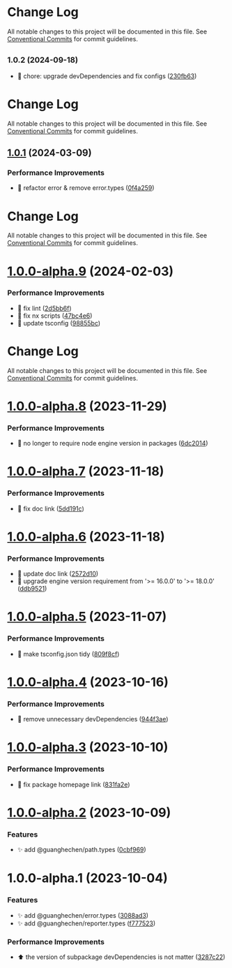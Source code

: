 # Change Log

All notable changes to this project will be documented in this file. See
[Conventional Commits](https://conventionalcommits.org) for commit guidelines.

## <small>1.0.2 (2024-09-18)</small>

- :wrench: chore: upgrade devDependencies and fix configs
  ([230fb63](https://github.com/guanghechen/sora/commit/230fb63))

# Change Log

All notable changes to this project will be documented in this file. See
[Conventional Commits](https://conventionalcommits.org) for commit guidelines.

## [1.0.1](https://github.com/guanghechen/sora/compare/@guanghechen/error.types@1.0.0-alpha.9...@guanghechen/error.types@1.0.1) (2024-03-09)

### Performance Improvements

- :art: refactor error & remove error.types
  ([0f4a259](https://github.com/guanghechen/sora/commit/0f4a25951e173979d6af448c72a50b05d56d50f1))

# Change Log

All notable changes to this project will be documented in this file. See
[Conventional Commits](https://conventionalcommits.org) for commit guidelines.

# [1.0.0-alpha.9](https://github.com/guanghechen/sora/compare/@guanghechen/error.types@1.0.0-alpha.8...@guanghechen/error.types@1.0.0-alpha.9) (2024-02-03)

### Performance Improvements

- 💄 fix lint
  ([2d5bb6f](https://github.com/guanghechen/sora/commit/2d5bb6f03d0312a42c1117d95181df8b69de827a))
- 🔧 fix nx scripts
  ([47bc4e6](https://github.com/guanghechen/sora/commit/47bc4e66df825cb37127219bccf60dc81d6a9b48))
- 🔧 update tsconfig
  ([98855bc](https://github.com/guanghechen/sora/commit/98855bcc245d98c61217c5bafc6a1b2506b7824d))

# Change Log

All notable changes to this project will be documented in this file. See
[Conventional Commits](https://conventionalcommits.org) for commit guidelines.

# [1.0.0-alpha.8](https://github.com/guanghechen/sora/compare/@guanghechen/error.types@1.0.0-alpha.7...@guanghechen/error.types@1.0.0-alpha.8) (2023-11-29)

### Performance Improvements

- 🔧 no longer to require node engine version in packages
  ([6dc2014](https://github.com/guanghechen/sora/commit/6dc2014122dd44bcadc893e2ee98697265e7d61e))

# [1.0.0-alpha.7](https://github.com/guanghechen/sora/compare/@guanghechen/error.types@1.0.0-alpha.6...@guanghechen/error.types@1.0.0-alpha.7) (2023-11-18)

### Performance Improvements

- 📝 fix doc link
  ([5dd191c](https://github.com/guanghechen/sora/commit/5dd191c935c0b44fa713f283786dfe69608b22ed))

# [1.0.0-alpha.6](https://github.com/guanghechen/sora/compare/@guanghechen/error.types@1.0.0-alpha.5...@guanghechen/error.types@1.0.0-alpha.6) (2023-11-18)

### Performance Improvements

- 🔧 update doc link
  ([2572d10](https://github.com/guanghechen/sora/commit/2572d10b061d07dff282e6084685db26f48890a0))
- 🔧 upgrade engine version requirement from '>= 16.0.0' to '>= 18.0.0'
  ([ddb9521](https://github.com/guanghechen/sora/commit/ddb9521b529b2ca838554794339b9e27ac80b8aa))

# [1.0.0-alpha.5](https://github.com/guanghechen/sora/compare/@guanghechen/error.types@1.0.0-alpha.4...@guanghechen/error.types@1.0.0-alpha.5) (2023-11-07)

### Performance Improvements

- 🔧 make tsconfig.json tidy
  ([809f8cf](https://github.com/guanghechen/sora/commit/809f8cf6b18da2d8fbba1566a5f4a783b52683da))

# [1.0.0-alpha.4](https://github.com/guanghechen/sora/compare/@guanghechen/error.types@1.0.0-alpha.3...@guanghechen/error.types@1.0.0-alpha.4) (2023-10-16)

### Performance Improvements

- 🔧 remove unnecessary devDependencies
  ([944f3ae](https://github.com/guanghechen/sora/commit/944f3aee64e68ce52ca30237c7d0240a82c9c58f))

# [1.0.0-alpha.3](https://github.com/guanghechen/sora/compare/@guanghechen/error.types@1.0.0-alpha.2...@guanghechen/error.types@1.0.0-alpha.3) (2023-10-10)

### Performance Improvements

- 🔧 fix package homepage link
  ([831fa2e](https://github.com/guanghechen/sora/commit/831fa2e9bc9ab2d4eb6795d82e6fa7f9a20d1046))

# [1.0.0-alpha.2](https://github.com/guanghechen/sora/compare/@guanghechen/error.types@1.0.0-alpha.1...@guanghechen/error.types@1.0.0-alpha.2) (2023-10-09)

### Features

- ✨ add @guanghechen/path.types
  ([0cbf969](https://github.com/guanghechen/sora/commit/0cbf969f481a3ba066af66fda72ec8834aa18c52))

# 1.0.0-alpha.1 (2023-10-04)

### Features

- ✨ add @guanghechen/error.types
  ([3088ad3](https://github.com/guanghechen/sora/commit/3088ad314ff7ebe4a5bf4bfa51d8303cad40df89))
- ✨ add @guanghechen/reporter.types
  ([f777523](https://github.com/guanghechen/sora/commit/f777523d9d84e4f462a9f46dde63918726755185))

### Performance Improvements

- ⬆️ the version of subpackage devDependencies is not matter
  ([3287c22](https://github.com/guanghechen/sora/commit/3287c22fb150af6620c1c9f6f4b186498aea815b))
